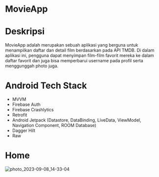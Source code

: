 # MovieApp

# Deskripsi 
MovieApp adalah merupakan sebuah aplikasi yang berguna untuk menampilkan daftar dan detail film berdasarkan pada API TMDB. Di dalam aplikasi ini, pengguna dapat menyimpan film-film favorit mereka ke dalam daftar favorit dan juga bisa memperbarui username pada profil serta menggunggah photo juga.

# Android Tech Stack 

- MVVM
- Firebase Auth
- Firebase Crashlytics
- Retrofit
- Android Jetpack (Datastore, DataBinding, LiveData, ViewModel, Navigation Component, ROOM Database)
- Dagger Hilt
- Raw

# Home
![photo_2023-09-08_14-33-04](https://github.com/MuchamadAndriyanto/MovieFlik/assets/73204905/1257bda6-89a4-4b21-90cf-6d23d1e4c1c3)
